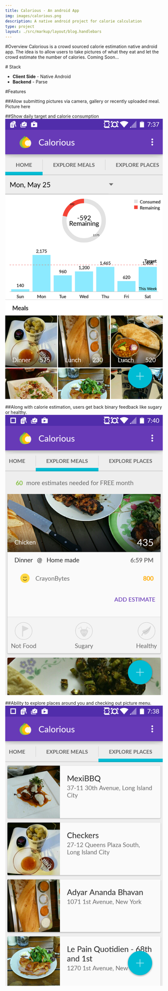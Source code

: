 ```yaml
---
title: Calorious - An android App
img: images/calorious.png
description: A native android project for calorie calculation
type: project
layout: ./src/markup/layout/blog.handlebars
---
```


#Overview
Calorious is a crowd sourced calorie estimation native android app. The idea is to allow users to take pictures of what they eat and let the crowd estimate the number of calories. <span class="text-orange">Coming Soon...</span>

#<i class="fi-page-multiple text-purple"></i> Stack
* __Client Side__ - Native Android
* __Backend__ - Parse

#Features

##Allow submitting pictures via camera, gallery or recently uploaded meal.
Picture here

##Show daily target and calorie consumption
![home screen screenshot](../../images/projects/calorious/home.png)

##Along with calorie estimation, users get back binary feedback like sugary or healthy. 
![estimation screenshot](../../images/projects/calorious/meals.png)

##Ability to explore places around you and checking out picture menu.
![places screenshot](../../images/projects/calorious/places.png)